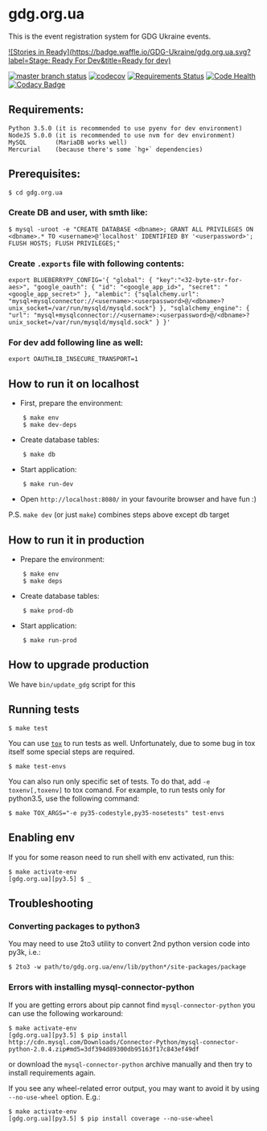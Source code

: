 # gdg.org.ua
This is the event registration system for GDG Ukraine events.

[![Stories in Ready](https://badge.waffle.io/GDG-Ukraine/gdg.org.ua.svg?label=Stage: Ready For Dev&title=Ready for dev)](http://waffle.io/GDG-Ukraine/gdg.org.ua)

[![`master` branch status](https://api.travis-ci.org/GDG-Ukraine/gdg.org.ua.svg?branch=master)](https://travis-ci.org/GDG-Ukraine/gdg.org.ua) [![codecov](https://codecov.io/gh/GDG-Ukraine/gdg.org.ua/branch/master/graph/badge.svg)](https://codecov.io/gh/GDG-Ukraine/gdg.org.ua) [![Requirements Status](https://requires.io/github/GDG-Ukraine/gdg.org.ua/requirements.svg?branch=master)](https://requires.io/github/GDG-Ukraine/gdg.org.ua/requirements/?branch=master) [![Code Health](https://landscape.io/github/GDG-Ukraine/gdg.org.ua/master/landscape.svg?style=flat)](https://landscape.io/github/GDG-Ukraine/gdg.org.ua/master) [![Codacy Badge](https://api.codacy.com/project/badge/Grade/bc32c09ed3404bb1b35d94e75d7acc13)](https://www.codacy.com/app/webknjaz/gdg-org-ua?utm_source=github.com&amp;utm_medium=referral&amp;utm_content=GDG-Ukraine/gdg.org.ua&amp;utm_campaign=Badge_Grade)

## Requirements:

    Python 3.5.0 (it is recommended to use pyenv for dev environment)
    NodeJS 5.0.0 (it is recommended to use nvm for dev environment)
    MySQL        (MariaDB works well)
    Mercurial    (because there's some `hg+` dependencies)

## Prerequisites:

    $ cd gdg.org.ua

### Create DB and user, with smth like:

    $ mysql -uroot -e "CREATE DATABASE <dbname>; GRANT ALL PRIVILEGES ON <dbname>.* TO <username>@'localhost' IDENTIFIED BY '<userpassword>'; FLUSH HOSTS; FLUSH PRIVILEGES;"

### Create `.exports` file with following contents:
    export BLUEBERRYPY_CONFIG='{ "global": { "key":"<32-byte-str-for-aes>", "google_oauth": { "id": "<google_app_id>", "secret": "<google_app_secret>" }, "alembic": {"sqlalchemy.url": "mysql+mysqlconnector://<username>:<userpassword>@/<dbname>?unix_socket=/var/run/mysqld/mysqld.sock"} }, "sqlalchemy_engine": { "url": "mysql+mysqlconnector://<username>:<userpassword>@/<dbname>?unix_socket=/var/run/mysqld/mysqld.sock" } }'

### For dev add following line as well:
    export OAUTHLIB_INSECURE_TRANSPORT=1

## How to run it on localhost

* First, prepare the environment:

```
    $ make env
    $ make dev-deps
```

* Create database tables:

```
    $ make db
```

* Start application:

```
    $ make run-dev
```

* Open `http://localhost:8080/` in your favourite browser and have fun :)

P.S. `make dev` (or just `make`) combines steps above except db target

## How to run it in production

* Prepare the environment:

```
    $ make env
    $ make deps
```

* Create database tables:

```
    $ make prod-db
```

* Start application:

```
    $ make run-prod
```

## How to upgrade production

We have `bin/update_gdg` script for this

## Running tests

    $ make test

You can use [`tox`](https://tox.readthedocs.org) to run tests as well. Unfortunately, due to some bug in tox itself some special steps are required.

    $ make test-envs

You can also run only specific set of tests. To do that, add `-e toxenv[,toxenv]` to tox comand. For example, to run tests only for python3.5, use the following command:

    $ make TOX_ARGS="-e py35-codestyle,py35-nosetests" test-envs

## Enabling env
If you for some reason need to run shell with env activated, run this:

    $ make activate-env
    [gdg.org.ua][py3.5] $ _

## Troubleshooting

### Converting packages to python3
You may need to use 2to3 utility to convert 2nd python version code into py3k, i.e.:

    $ 2to3 -w path/to/gdg.org.ua/env/lib/python*/site-packages/package

### Errors with installing mysql-connector-python
If you are getting errors about pip cannot find `mysql-connector-python` you can use the following workaround:

    $ make activate-env
    [gdg.org.ua][py3.5] $ pip install http://cdn.mysql.com/Downloads/Connector-Python/mysql-connector-python-2.0.4.zip#md5=3df394d89300db95163f17c843ef49df

or download the `mysql-connector-python` archive manually and then try to install requirements again.

If you see any wheel-related error output, you may want to avoid it by using
`--no-use-wheel` option. E.g.:

    $ make activate-env
    [gdg.org.ua][py3.5] $ pip install coverage --no-use-wheel
